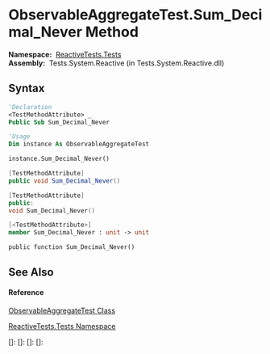 # ObservableAggregateTest.Sum\_Decimal\_Never Method

**Namespace:**  [ReactiveTests.Tests](ReactiveTests.Tests\ReactiveTests.Tests.md)  
**Assembly:**  Tests.System.Reactive (in Tests.System.Reactive.dll)

## Syntax

```vb
'Declaration
<TestMethodAttribute> _
Public Sub Sum_Decimal_Never
```

```vb
'Usage
Dim instance As ObservableAggregateTest

instance.Sum_Decimal_Never()
```

```csharp
[TestMethodAttribute]
public void Sum_Decimal_Never()
```

```c++
[TestMethodAttribute]
public:
void Sum_Decimal_Never()
```

```fsharp
[<TestMethodAttribute>]
member Sum_Decimal_Never : unit -> unit 
```

```jscript
public function Sum_Decimal_Never()
```

## See Also

#### Reference

[ObservableAggregateTest Class](ObservableAggregateTest\ObservableAggregateTest.md)

[ReactiveTests.Tests Namespace](ReactiveTests.Tests\ReactiveTests.Tests.md)

[]: 
[]: 
[]: 
[]: 